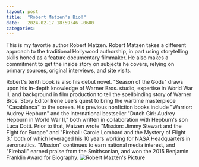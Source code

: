 ```yaml
---
layout: post
title:  "Robert Matzen's Bio!"
date:   2024-02-17 18:59:46 -0600
categories: 
---
```

This is my favortie author Robert Matzen. 
Robert Matzen takes a different approach to the traditional Hollywood authorship, in part using storytelling skills honed as a feature documentary filmmaker. 
He also makes a commitment to get the inside story on subjects he covers, relying on primary sources, original interviews, and site visits.

Robert's tenth book is also his debut novel. "Season of the Gods" draws upon his in-depth knowledge of Warner Bros. studio, expertise in World War II, and background in film production to tell the spellbinding story of Warner Bros. 
Story Editor Irene Lee's quest to bring the wartime masterpiece "Casablanca" to the screen. His previous nonfiction books include "Warrior: Audrey Hepburn" and the international bestseller "Dutch Girl: Audrey Hepburn in World War II," both written in collaboration with Hepburn's son Luca Dotti.
 Prior to that, Matzen wrote "Mission: Jimmy Stewart and the Fight for Europe" and "Fireball: Carole Lombard and the Mystery of Flight 3," both of which leveraged his 10 years working for NASA Headquarters in aeronautics. "Mission" continues to earn national media interest, and "Fireball" earned praise from the Smithsonian, and won the 2015 Benjamin Franklin Award for Biography.
![Robert Mazten's Picture]({{site.baseurl}}/assets/RobertMazten'spicture)